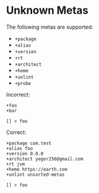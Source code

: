 # Unknown Metas

The following metas are supported:

* `+package`
* `+alias`
* `+version`
* `+rt`
* `+architect`
* `+home`
* `+unlint`
* `+probe`

Incorrect:

```eo
+foo
+bar

[] > foo
```

Correct:

```eo
+package com.test
+alias foo
+version 0.0.0
+architect yegor256@gmail.com
+rt jvm
+home https://earth.com
+unlint unsorted-metas

[] > foo
```
